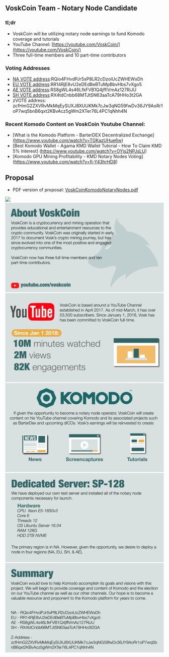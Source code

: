 ## VoskCoin Team - Notary Node Candidate ## 

### tl;dr ### 

- VoskCoin will be utilizing notary node earnings to fund Komodo coverage and tutorials
- YouTube Channel: [https://youtube.com/VoskCoin/](https://youtube.com/VoskCoin/)
- Three full-time members and 10 part-time contributors

### Voting Addresses ###
- [NA VOTE address](https://vote2.explorer.supernet.org/address/RQio4FHvdPJr5xP8LR2cDzoiUcZWHEWxDh):RQio4FHvdPJr5xP8LR2cDzoiUcZWHEWxDh
- [EU VOTE address](https://vote2.explorer.supernet.org/address/RR14RjE8vU2eDEdBeBTuMpBbvHbs7vXgo5):RR14RjE8vU2eDEdBeBTuMpBbvHbs7vXgo5
- [AE VOTE address](https://vote2.explorer.supernet.org/address/RS8gWL4s46LfkFVB1Q4jffiVmAz127RiJU):RS8gWL4s46LfkFVB1Q4jffiVmAz127RiJU
- [SH VOTE address](https://vote2.explorer.supernet.org/address/RX4tdCnbb68MTJtSN63aaTcA79HHo3t2GA):RX4tdCnbb68MTJtSN63aaTcA79HHo3t2GA
- zVOTE address: zcfHmG2ZXVRvMkMqEySUXJ8XUUKMk7cJw3qNG59fwDv36JY9AoRr1oP7wq5bnB6qxt2KBvAcz5gWm2XTer76L4PC1qNhh4N

### Recent Komodo Content on VoskCoin Youtube Channel: ###
- [What is the Komodo Platform - BarterDEX Decentralized Exchange] (https://www.youtube.com/watch?v=TGKazUHue6w)
- [Best Komodo Wallet - Agama KMD Wallet Tutorial - How To Claim KMD 5% Interest] (https://www.youtube.com/watch?v=OYjs2NPJsLU)
- [Komodo GPU Mining Profitability - KMD Notary Nodes Voting] (https://www.youtube.com/watch?v=fi-Y43hrHD8)

## Proposal ## 
- PDF version of proposal: [VoskCoinKomodoNotaryNodes.pdf](https://drive.google.com/file/d/1EwsraE54dmt0dBFmj6-QMG1EHdjqi0W4/view)

![](./tails.png)
![](./page1.png)
![](./page2.png)
![](./page3.png)
![](./page4.png)
![](./page5.png)
